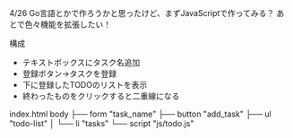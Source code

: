 4/26
Go言語とかで作ろうかと思ったけど、まずJavaScriptで作ってみる？
あとで色々機能を拡張したい！


構成

- テキストボックスにタスク名追加
- 登録ボタン->タスクを登録
- 下に登録したTODOのリストを表示
- 終わったものをクリックすると二重線になる

index.html
body
├── form "task_name"
├── button "add_task"
├── ul "todo-list"
│   └── li "tasks"
└── script "js/todo.js"
